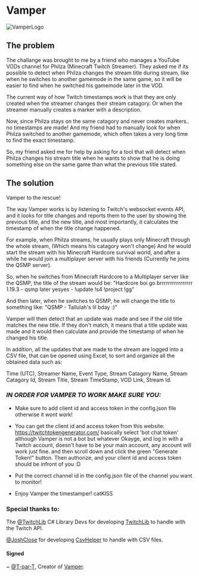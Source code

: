 # Vamper

![VamperLogo](https://github.com/TparT/Vamper/assets/66745515/e798687f-c67c-4dd5-9410-ecff203374c6)


## The problem

The challange was brought to me by a friend who manages a YouTube VODs channel for Philza (Minecraft Twitch Streamer). They asked me if its possible to detect when Philza changes the stream title during stream, like when he switches to another gamemode in the same game, so it will be easier to find when he switched his gamemode later in the VOD.

The current way of how Twitch timestamps work is that they are only created when the streamer changes their stream catagory. Or when the streamer manually creates a marker with a description.

Now, since Philza stays on the same catagory and never creates markers.. no timestamps are made! And my friend had to manually look for when Philza switched to another gamemode, which often takes a very long time to find the exact timestamp.

So, my friend asked me for help by asking for a tool that will detect when Philza changes his stream title when he wants to show that he is doing something else on the same game than what the previous title stated.

## The solution

Vamper to the rescue!

The way Vamper works is by listening to Twitch's websocket events API, and it looks for title changes and reports them to the user by showing the previous title, and the new title,
and most importantly, it calculates the timestamp of when the title change happened.

For example, when Philza streams, he usually plays only Minecraft through the whole stream,
(Which means his catagory won't change) And he would start the stream with his Minecraft Hardcore survival world, and after a while he would join a multiplayer server with his friends (Currently he joins the QSMP server).

So, when he switches from Minecraft Hardcore to a Multiplayer server like the QSMP,
the title of the stream would be:
"Hardcore boi go brrrrrrrrrrrrrrrr 1.19.3 - qsmp later yesyes - !update !s4 !project !gg"

And then later, when he switches to QSMP, he will change the title to something like:
"QSMP - Tallulah's lil bday :)"

Vamper will then detect that an update was made and see if the old title matches the new title.
If they don't match, it means that a title update was made and it would then calculate and provide the timestamp of when he changed his title.

In addition, all the updates that are made to the stream are logged into a CSV file, that can be opened using Excel, to sort and organize all the obtained data such as:

Time (UTC), Streamer Name, Event Type, Stream Catagory Name, Stream Catagory Id, Stream Title, Stream TimeStamp, VOD Link, Stream Id.

### **_IN ORDER FOR VAMPER TO WORK MAKE SURE YOU:_**

- Make sure to add client id and access token in the config.json file otherwise it wont work!

- You can get the client id and access token from this website: https://twitchtokengenerator.com/
   basically select 'bot chat token' although Vamper is not a bot but whatever Okayge,
   and log in with a Twitch account, doesn't have to be your main account, any account will work just fine.
   and then scroll down and click the green "Generate Token!" button.
   Then authorize, and your client id and access token should be infront of you :D

- Put the correct channel id in the config.json file of the channel you want to monitor!

- Enjoy Vamper the timestamper! catKISS

### Special thanks to:
The [@TwitchLib](https://github.com/TwitchLib) C# Library Devs for developing [TwitchLib](https://github.com/TwitchLib/TwitchLib) to handle with the Twitch API.

[@JoshClose](https://github.com/JoshClose) for developing [CsvHelper](https://github.com/JoshClose/CsvHelper) to handle with CSV files.

#### Signed
~ [@T-par-T](https://github.com/TparT), Creator of [Vamper](https://github.com/TparT/Vamper).
